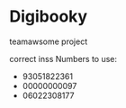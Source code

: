 # Digibooky
teamawsome project


correct inss Numbers to use:
- 93051822361
- 00000000097
- 06022308177
